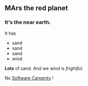 ## MArs the red planet
### It's the near earth.

It has
- sand
- sand
- sand
- wind

**Lots** of sand.
And we wind is *frightful*.

No [Software Carpenty](http://www.software-carpentry.org) !
